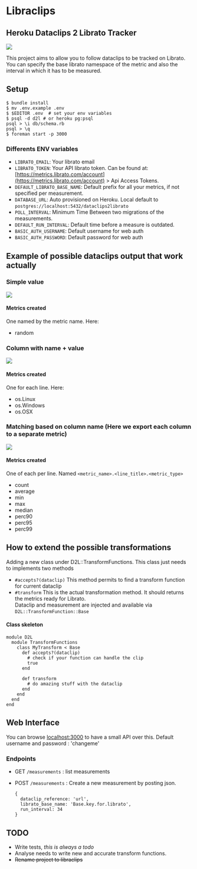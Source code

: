 # Libraclips

## Heroku Dataclips 2 Librato Tracker

![](https://dl.dropboxusercontent.com/s/19mxjz04a96z4tw/libraclips.png?token_hash=AAFGAxyAaL9DKbnVFWTNwO4fKhqpZsb7E6uVK8okPqlPQg)

This project aims to allow you to follow dataclips to be tracked on Librato.
You can specify the base librato namespace of the metric and also the interval in which it has to be measured.

## Setup


```
$ bundle install
$ mv .env.example .env
$ $EDITOR .env  # set your env variables
$ psql -d d2l # or heroku pg:psql
psql > \i db/schema.rb
psql > \q
$ foreman start -p 3000
```

### Differents ENV variables

* `LIBRATO_EMAIL`: Your librato email
* `LIBRATO_TOKEN`: Your API librato token. Can be found at: [https://metrics.librato.com/account](https://metrics.librato.com/account) > Api Access Tokens.
* `DEFAULT_LIBRATO_BASE_NAME`: Default prefix for all your metrics, if not specified per measurement.
* `DATABASE_URL`: Auto provisioned on Heroku. Local default to `postgres://localhost:5432/dataclips2librato`
* `POLL_INTERVAL`: Minimum Time Between two migrations of the measurements.
* `DEFAULT_RUN_INTERVAL`: Default time before a measure is outdated.
* `BASIC_AUTH_USERNAME`: Default username for web auth
* `BASIC_AUTH_PASSWORD`: Default password for web auth

## Example of possible dataclips output that work actually

### Simple value

![](https://dl.dropboxusercontent.com/s/3gik7c7i6u4cpre/Screenshot%202014-05-09%2018.32.57.png?token_hash=AAGZzwi2Yeo3jjAKUySyHpgHQVlDr_l7_EL32YJuGHCDRw&expiry=1399656842)

#### Metrics created

One named by the metric name. Here:
- random

### Column with name + value

![](https://dl.dropboxusercontent.com/s/iuzhm4kgc4e8jl4/Screenshot%202014-05-09%2018.33.20.png?token_hash=AAGt4eTNBY_B1YMkkndPQQaWZ2F4D2UANcZ2G4Jlbmp8tw&expiry=1399656891)

#### Metrics created

One for each line. Here: 
- os.Linux
- os.Windows
- os.OSX

### Matching based on column name (Here we export each column to a separate metric)

![](https://dl.dropboxusercontent.com/s/xdjoniuf9xvvh0m/Screenshot%202014-05-09%2018.33.33.png?token_hash=AAEdX0MqdgDxsfTHh3Ni0dg8nzN_vu9vcbty407Ywo8SIg&expiry=1399656939)

#### Metrics created

One of each per line. Named `<metric_name>.<line_title>.<metric_type>`
- count
- average
- min
- max
- median
- perc90
- perc95
- perc99

## How to extend the possible transformations

Adding a new class under D2L::TransformFunctions.
This class just needs to implements two methods

* `#accepts?(dataclip)` This method permits to find a transform function for current dataclip
* `#transform` This is the actual transformation method. It should returns the metrics ready for Librato.   
Dataclip and measurement are injected and available via `D2L::TransformFunction::Base`

#### Class skeleton


```
module D2L
  module TransformFunctions
    class MyTransform < Base
      def accepts?(dataclip)
        # check if your function can handle the clip
        true
      end

      def transform
        # do amazing stuff with the dataclip
      end
    end
  end
end
```


## Web Interface

You can browse [localhost:3000](http://localhost:3000) to have a small API over this.
Default username and password : 'changeme'

### Endpoints
* GET `/measurements` : list measurements
* POST `/measurements` : Create a new measurement by posting json. 

  ```
  {
    dataclip_reference: 'url', 
    librato_base_name: 'Base.key.for.librato', 
    run_interval: 34
  }
  ```

## TODO

* Write tests, *this is always a todo*
* Analyse needs to write new and accurate transform functions.
* ~~Rename project to libraclips~~






